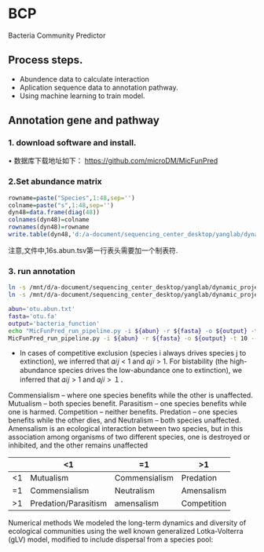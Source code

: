 # BCP
Bacteria Community Predictor

## Process steps.

* Abundence data to calculate interaction
* Aplication sequence data to annotation pathway.
* Using machine learning to train model.

## Annotation gene and pathway

### 1. download software and install.
• 数据库下载地址如下： 
https://github.com/microDM/MicFunPred

### 2.Set abundance matrix
```r
rowname=paste("Species",1:48,sep='')
colname=paste("s",1:48,sep='')
dyn48=data.frame(diag(48))
colnames(dyn48)=colname
rownames(dyn48)=rowname
write.table(dyn48,'d:/a-document/sequencing_center_desktop/yanglab/dynamic_project/science.abm7841_data_s1/16s.abun.tsv',sep="\t",quote=F)
```
注意,文件中,16s.abun.tsv第一行表头需要加一个制表符.
 

### 3. run annotation
```sh
ln -s /mnt/d/a-document/sequencing_center_desktop/yanglab/dynamic_project/science.abm7841_data_s1/16s_sequence.fa otu.fa
ln -s /mnt/d/a-document/sequencing_center_desktop/yanglab/dynamic_project/science.abm7841_data_s1/16s.abun.tsv otu.abun.txt

abun='otu.abun.txt'
fasta='otu.fa'
output='bacteria_function'
echo "MicFunPred_run_pipeline.py -i ${abun} -r ${fasta} -o ${output} -t 10 --verbose"
MicFunPred_run_pipeline.py -i ${abun} -r ${fasta} -o ${output} -t 10 --verbose
```


 * In cases of competitive exclusion (species i always drives species j to extinction), we inferred that 𝛼𝑖𝑗 < 1 and 𝛼𝑗𝑖 > 1. For bistability (the high-abundance species drives the low-abundance one to extinction), we inferred that 𝛼𝑖𝑗 > 1 and 𝛼𝑗𝑖 > １．

Commensialism – where one species benefits while the other is unaffected.
Mutualism – both species benefit.
Parasitism – one species benefits while one is harmed.
Competition – neither benefits.
Predation – one species benefits while the other dies, and
Neutralism – both species unaffected.
Amensalism is an ecological interaction between two species, but in this association among organisms of two different species, one is destroyed or inhibited, and the other remains unaffected

| | <1 | =1 | >1 |
|-|-|-|-|
| <1 |Mutualism|Commensialism|Predation|
|=1|Commensialism|Neutralism|Amensalism|
|>1|Predation/Parasitism|amensalism|Competition|





Numerical methods
We modeled the long-term dynamics and diversity of ecological communities using the well known generalized Lotka-Volterra (gLV) model, modified to include dispersal from a species pool:

